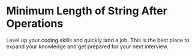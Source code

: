 # Minimum Length of String After Operations

Level up your coding skills and quickly land a job. This is the best place to expand your knowledge and get prepared for your next interview.